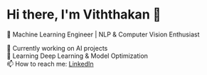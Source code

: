 # Hi there, I'm Viththakan 👋
🚀 Machine Learning Engineer | NLP & Computer Vision Enthusiast  

🔭 Currently working on AI projects  
🌱 Learning Deep Learning & Model Optimization  
📫 How to reach me: [LinkedIn](https://www.linkedin.com/in/rviththakan/)  


